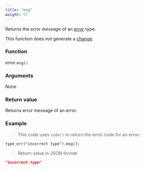 ```yaml
---
title: "msg"
weight: 57
---
```


Returns the error *message* of an [error](..) type.

This function does *not* generate a [change](../../../overview/changes).

### Function

*error*.`msg()`

### Arguments

None

### Return value

Returns error message of an error.

### Example

> This code uses `code()` to return the error code for an error:

```thingsdb,json_response
type_err("incorrect type").msg();
```

> Return value in JSON format

```json
"incorrect type"
```
